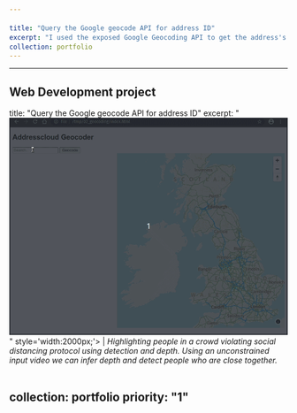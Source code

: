 ```yaml
---

title: "Query the Google geocode API for address ID"
excerpt: "I used the exposed Google Geocoding API to get the address's latitude and longitude along with address id <br/><img src='/images/500x300.png'>"
collection: portfolio
---
```


---
## Web Development project
title: "Query the Google geocode API for address ID"
excerpt: " <img src='/images/geocoder-02-01-2.gif'>" style='width:2000px;'> | *Highlighting people in a crowd violating social distancing protocol using detection and depth. Using an unconstrained input video we can infer depth and detect people who are close together.* <br/> <br/> 

[comment]: <> (Developed using: **Python, Pytorch, Detectron2, Faster-RCNN, OpenCV, monocular depth estimation** <br> )

[comment]: <> (*[Github link]&#40;https://github.com/saliknadeem/social-distance-tool-with-depth&#41;{:target='_blank'}* ")

[comment]: <> (date: "May 2020")
collection: portfolio
priority: "1"
---

[comment]: <> (Built a simple social distance violation detection tool using Faster-RCNN, OpenCV and a monocular depth estimation algorithm developed using Pytorch. The tool can take a video as input and highlight people who are close together and are not maintaining social distance.)

[comment]: <> (<img src='https://github.com/saliknadeem/social-distance-tool-with-depth/raw/master/assets/sample_output.gif'>)

[comment]: <> (***[Project link]&#40;https://github.com/saliknadeem/social-distance-tool-with-depth&#41;{:target="_blank"}***)

[comment]: <> (***[Result video]&#40;../../files/sdt_result.mp4&#41;{:target="_blank"}***)

[comment]: <> (This project was selected for Phase 1 of [Intel and OpenCV's Spatial AI Competition]&#40;https://opencv.org/announcing-the-opencv-spatial-ai-competition-sponsored-by-intel-phase-1-winners/&#41;.)